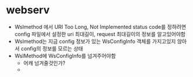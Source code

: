 # webserv
- WsImethod 에서 URI Too Long, Not Implemented status code를 정하려면 config 파일에서 설정한 uri 최대길이, request 최대길이의 정보를 알고있어야함
- WsImethod는 지금 config 정보가 있는 WsConfigInfo 객체를 가지고있지 않아서 config의 정보를 모르는 상태
- WsIMethod에 WsConfigInfo를 넘겨주어야함
	- 어캐 넘겨줄것인가?
	- 

